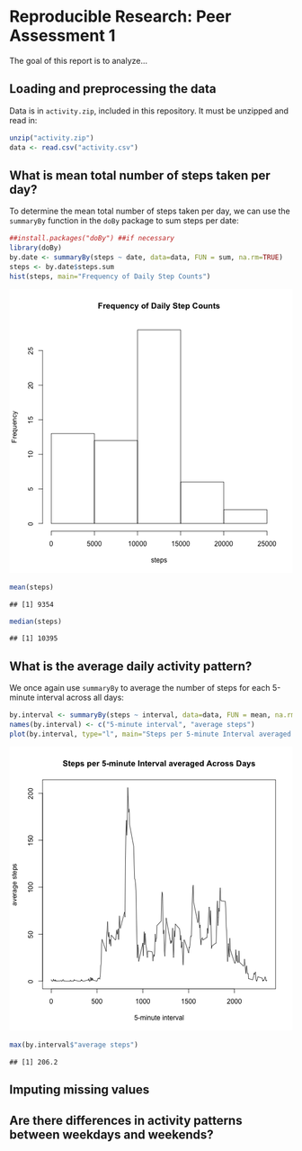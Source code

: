 # Reproducible Research: Peer Assessment 1
The goal of this report is to analyze...

## Loading and preprocessing the data
Data is in ```activity.zip```, included in this repository. It must be unzipped and read in:


```r
unzip("activity.zip")
data <- read.csv("activity.csv")
```

## What is mean total number of steps taken per day?
To determine the mean total number of steps taken per day, we can use the ```summaryBy``` function in the ```doBy``` package to sum steps per date:


```r
##install.packages("doBy") ##if necessary
library(doBy)
by.date <- summaryBy(steps ~ date, data=data, FUN = sum, na.rm=TRUE)
steps <- by.date$steps.sum
hist(steps, main="Frequency of Daily Step Counts")
```

![plot of chunk unnamed-chunk-2](figure/unnamed-chunk-2.png) 

```r
mean(steps)
```

```
## [1] 9354
```

```r
median(steps)
```

```
## [1] 10395
```

## What is the average daily activity pattern?

We once again use ```summaryBy``` to average the number of steps for each 5-minute interval across all days:


```r
by.interval <- summaryBy(steps ~ interval, data=data, FUN = mean, na.rm=TRUE)
names(by.interval) <- c("5-minute interval", "average steps")
plot(by.interval, type="l", main="Steps per 5-minute Interval averaged Across Days")
```

![plot of chunk unnamed-chunk-3](figure/unnamed-chunk-3.png) 

```r
max(by.interval$"average steps")
```

```
## [1] 206.2
```

## Imputing missing values



## Are there differences in activity patterns between weekdays and weekends?
